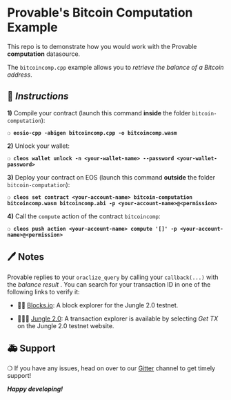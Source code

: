 # Provable's Bitcoin Computation Example

This repo is to demonstrate how you would work with the Provable **computation** datasource.

The `bitcoincomp.cpp` example allows you to *retrieve the balance of a Bitcoin address*.

## :page_with_curl: *Instructions*

**1)** Compile your contract (launch this command **inside** the folder `bitcoin-computation`):

**`❍ eosio-cpp -abigen bitcoincomp.cpp -o bitcoincomp.wasm`**

**2)** Unlock your wallet:

**`❍ cleos wallet unlock -n <your-wallet-name> --password <your-wallet-password>`**

**3)** Deploy your contract on EOS (launch this command **outside** the folder `bitcoin-computation`):

**`❍ cleos set contract <your-account-name> bitcoin-computation bitcoincomp.wasm bitcoincomp.abi -p <your-account-name>@<permission>`**

**4)** Call the `compute` action of the contract `bitcoincomp`:

**`❍ cleos push action <your-account-name> compute '[]' -p <your-account-name>@<permission>`**

## :pen: Notes

Provable replies to your `oraclize_query` by calling your `callback(...)` with the *balance result* .
You can search for your transaction ID in one of the following links to verify it:

* :mag_right::ledger: [Blocks.io](https://jungle.bloks.io/): A block explorer for the Jungle 2.0 testnet.

* :palm_tree::lion::palm_tree: [Jungle 2.0](https://monitor.jungletestnet.io/#home): A transaction explorer is available by selecting *Get TX* on the Jungle 2.0 testnet website.

## :ambulance: Support

❍  If you have any issues, head on over to our [Gitter](https://gitter.im/provable/eos-api) channel to get timely support!

***Happy developing!***

